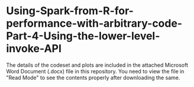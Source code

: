 # Using-Spark-from-R-for-performance-with-arbitrary-code-Part-4-Using-the-lower-level-invoke-API

The details of the codeset and plots are included in the attached Microsoft Word Document (.docx) file in this repository. 
You need to view the file in "Read Mode" to see the contents properly after downloading the same.
